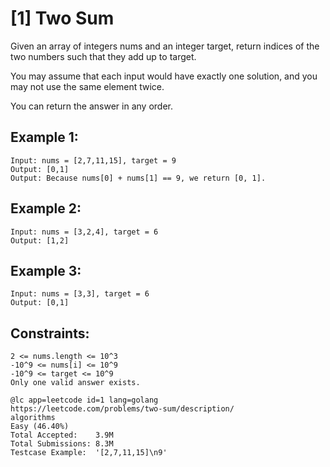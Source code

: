 # [1] Two Sum

Given an array of integers nums and an integer target, return indices of the
two numbers such that they add up to target.

You may assume that each input would have exactly one solution, and you may
not use the same element twice.

You can return the answer in any order.


## Example 1:

```
Input: nums = [2,7,11,15], target = 9
Output: [0,1]
Output: Because nums[0] + nums[1] == 9, we return [0, 1].
```

## Example 2:

```
Input: nums = [3,2,4], target = 6
Output: [1,2]
```

## Example 3:

```
Input: nums = [3,3], target = 6
Output: [0,1]
```


## Constraints:


```
2 <= nums.length <= 10^3
-10^9 <= nums[i] <= 10^9
-10^9 <= target <= 10^9
Only one valid answer exists.
```

```
@lc app=leetcode id=1 lang=golang
https://leetcode.com/problems/two-sum/description/
algorithms
Easy (46.40%)
Total Accepted:    3.9M
Total Submissions: 8.3M
Testcase Example:  '[2,7,11,15]\n9'
```
